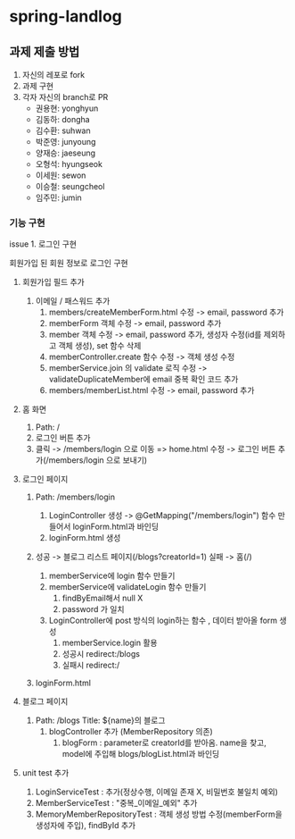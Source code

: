 # spring-landlog


## 과제 제출 방법

1. 자신의 레포로 fork
2. 과제 구현
3. 각자 자신의 branch로 PR
   - 권용현: yonghyun
   - 김동하: dongha
   - 김수환: suhwan
   - 박준영: junyoung
   - 양재승: jaeseung
   - 오형석: hyungseok
   - 이세원: sewon
   - 이승철: seungcheol
   - 임주민: jumin

### 기능 구현
issue 1. 로그인 구현

회원가입 된 회원 정보로 로그인 구현

1. 회원가입 필드 추가
   1. 이메일 / 패스워드 추가 
      1. members/createMemberForm.html 수정 -> email, password 추가
      2. memberForm 객체 수정 -> email, password 추가
      3. member 객체 수정 -> email, password 추가, 생성자 수정(id를 제외하고 객체 생성), set 함수 삭제
      4. memberController.create 함수 수정 -> 객체 생성 수정
      5. memberService.join 의 validate 로직 수정 -> validateDuplicateMember에 email 중복 확인 코드 추가
      6. members/memberList.html 수정 -> email, password 추가
      
2. 홈 화면
   1. Path: /
   2. 로그인 버튼 추가
   3. 클릭 -> /members/login 으로 이동
      => home.html 수정 -> 로그인 버튼 추가(/members/login 으로 보내기)
   
3. 로그인 페이지
   1. Path: /members/login
      1. LoginController 생성 -> @GetMapping("/members/login") 함수 만들어서 loginForm.html과 바인딩
      2. loginForm.html 생성
   

   2. 성공 -> 블로그 리스트 페이지(/blogs?creatorId=1)
      실패 -> 홈(/)
      1. memberService에 login 함수 만들기 
      2. memberService에 validateLogin 함수 만들기
         1. findByEmail해서 null X
         2. password 가 일치
      3. LoginController에 post 방식의 login하는 함수 , 데이터 받아올 form 생성 
         1. memberService.login 활용
         2. 성공시 redirect:/blogs
         3. 실패시 redirect:/
   3. loginForm.html


4. 블로그 페이지
   1. Path: /blogs
      Title: ${name}의 블로그
      1. blogController 추가 (MemberRepository 의존)
         1. blogForm : parameter로 creatorId를 받아옴. name을 찾고, model에 주입해 blogs/blogList.html과 바인딩
      
5. unit test 추가
   1. LoginServiceTest : 추가(정상수행, 이메일 존재 X, 비밀번호 불일치 예외)
   2. MemberServiceTest : "중복_이메일_예외" 추가
   3. MemoryMemberRepositoryTest : 객체 생성 방법 수정(memberForm을 생성자에 주입), findById 추가